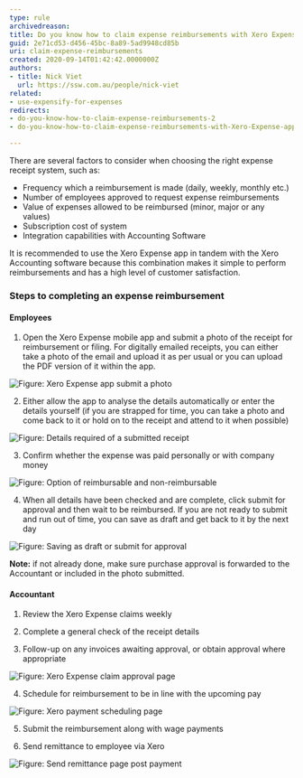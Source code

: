 ```yaml
---
type: rule
archivedreason: 
title: Do you know how to claim expense reimbursements with Xero Expense app?
guid: 2e71cd53-d456-45bc-8a89-5ad9948cd85b
uri: claim-expense-reimbursements
created: 2020-09-14T01:42:42.0000000Z
authors:
- title: Nick Viet
  url: https://ssw.com.au/people/nick-viet
related: 
- use-expensify-for-expenses
redirects:
- do-you-know-how-to-claim-expense-reimbursements-2
- do-you-know-how-to-claim-expense-reimbursements-with-Xero-Expense-app

---
```


There are several factors to consider when choosing the right expense receipt system, such as:

* Frequency which a reimbursement is made (daily, weekly, monthly etc.)
* Number of employees approved to request expense reimbursements
* Value of expenses allowed to be reimbursed (minor, major or any values)
* Subscription cost of system
* Integration capabilities with Accounting Software

It is recommended to use the Xero Expense app in tandem with the Xero Accounting software because this combination makes it simple to perform reimbursements and has a high level of customer satisfaction.

<!--endintro-->

### Steps to completing an expense reimbursement

#### Employees

1. Open the Xero Expense mobile app and submit a photo of the receipt for reimbursement or filing. For digitally emailed receipts, you can either take a photo of the email and upload it as per usual or you can upload the PDF version of it within the app.

![Figure: Xero Expense app submit a photo](Xero-Expense-app-submit-a-photo.png)

2. Either allow the app to analyse the details automatically or enter the details yourself (if you are strapped for time, you can take a photo and come back to it or hold on to the receipt and attend to it when possible)

![Figure: Details required of a submitted receipt](Details-required-of-receipt.jpg)

3. Confirm whether the expense was paid personally or with company money

![Figure: Option of reimbursable and non-reimbursable](Reimbursable-or-non-reimbursable.png) 

4. When all details have been checked and are complete, click submit for approval and then wait to be reimbursed. If you are not ready to submit and run out of time, you can save as draft and get back to it by the next day

![Figure: Saving as draft or submit for approval](Saving-as-draft-or-submitting-as-approval.png) 

**Note:** if not already done, make sure purchase approval is forwarded to the Accountant or included in the photo submitted.

#### Accountant

1. Review the Xero Expense claims weekly

2. Complete a general check of the receipt details

3. Follow-up on any invoices awaiting approval, or obtain approval where appropriate

![Figure: Xero Expense claim approval page](Xero-Expense-claim-approval.png)

4. Schedule for reimbursement to be in line with the upcoming pay

![Figure: Xero payment scheduling page](Xero-payment-scheduling.png)

5. Submit the reimbursement along with wage payments

6. Send remittance to employee via Xero 

![Figure: Send remittance page post payment](Send-remittance-page.png)


